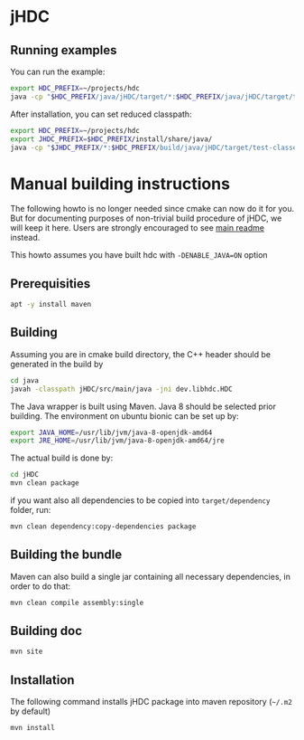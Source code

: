 jHDC
====

Running examples
----------------

You can run the example:
```bash
export HDC_PREFIX=~/projects/hdc
java -cp "$HDC_PREFIX/java/jHDC/target/*:$HDC_PREFIX/java/jHDC/target/test-classes:$HDC_PREFIX/java/jHDC/target/dependency/*" -Djava.library.path=$HDC_PREFIX/build/java Example
```

After installation, you can set reduced classpath:
```bash
export HDC_PREFIX=~/projects/hdc
export JHDC_PREFIX=$HDC_PREFIX/install/share/java/
java -cp "$JHDC_PREFIX/*:$HDC_PREFIX/build/java/jHDC/target/test-classes" -Djava.library.path=$HDC_PREFIX/build/java Example
```

Manual building instructions
============================
The following howto is no longer needed since cmake can now do it for you. But for documenting purposes of non-trivial build procedure of jHDC, we will keep it here. Users are strongly encouraged to see [main readme](../README.md) instead. 

This howto assumes you have built hdc with ```-DENABLE_JAVA=ON``` option


Prerequisities
--------------
```bash
apt -y install maven 
```

Building
--------
Assuming you are in cmake build directory, the C++ header should be generated in the build by
```bash
cd java
javah -classpath jHDC/src/main/java -jni dev.libhdc.HDC
```

The Java wrapper is built using Maven. Java 8 should be selected prior building.
The environment on ubuntu bionic can be set up by:
```bash
export JAVA_HOME=/usr/lib/jvm/java-8-openjdk-amd64
export JRE_HOME=/usr/lib/jvm/java-8-openjdk-amd64/jre
```
The actual build is done by:
```bash
cd jHDC
mvn clean package
```
if you want also all dependencies to be copied into `target/dependency` folder, run:
```bash
mvn clean dependency:copy-dependencies package
```

Building the bundle
-------------------
Maven can also build a single jar containing all necessary dependencies, in order to do that:
```bash
mvn clean compile assembly:single 
```

Building doc
------------
```bash
mvn site
```

Installation
------------
The following command installs jHDC package into maven repository (`~/.m2` by default)
```bash
mvn install
```

